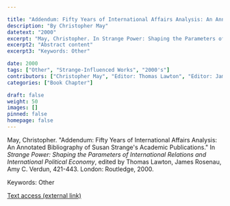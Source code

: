 ```yaml
---

title: "Addendum: Fifty Years of International Affairs Analysis: An Annotated Bibliography of Susan Strange's Academic Publications"
description: "By Christopher May"
datetext: "2000"
excerpt: "May, Christopher. In Strange Power: Shaping the Parameters of International Relations and International Political Economy. Thomas Lawton, James Rosenau, Amy C. Verdun, editors. 421-443. London: Routledge, 2000."
excerpt2: "Abstract content"
excerpt3: "Keywords: Other"

date: 2000
tags: ["Other", "Strange-Influenced Works", "2000's"]
contributors: ["Christopher May", "Editor: Thomas Lawton", "Editor: James Rosenau", "Editor: Amy C. Verdun"]
categories: ["Book Chapter"]

draft: false
weight: 50
images: []
pinned: false
homepage: false
---
```


May, Christopher. "Addendum: Fifty Years of International Affairs Analysis: An Annotated Bibliography of Susan Strange's Academic Publications." In *Strange Power: Shaping the Parameters of International Relations and International Political Economy*, edited by Thomas Lawton, James Rosenau, Amy C. Verdun, 421-443. London: Routledge, 2000.

Keywords: Other

[Text access (external link)](https://www.worldcat.org/title/1022846081)
